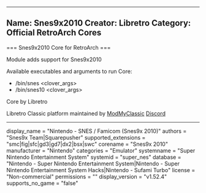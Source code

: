 -----------------------
Name: Snes9x2010
Creator: Libretro
Category: Official RetroArch Cores
-----------------------

=== Snes9x2010 Core for RetroArch ===

Module adds support for Snes9x2010

Available executables and arguments to run Core:
- /bin/snes <rom> <clover_args>
- /bin/snes10 <rom> <clover_args>

Core by Libretro

Libretro Classic platform maintained by [ModMyClassic](https://modmyclassic.com) [Discord](https://discordapp.com/invite/8gygsrw)

-----------------------

display_name = "Nintendo - SNES / Famicom (Snes9x 2010)"
authors = "Snes9x Team|Squarepusher"
supported_extensions = "smc|fig|sfc|gd3|gd7|dx2|bsx|swc"
corename = "Snes9x 2010"
manufacturer = "Nintendo"
categories = "Emulator"
systemname = "Super Nintendo Entertainment System"
systemid = "super_nes"
database = "Nintendo - Super Nintendo Entertainment System|Nintendo - Super Nintendo Entertainment System Hacks|Nintendo - Sufami Turbo"
license = "Non-commercial"
permissions = ""
display_version = "v1.52.4"
supports_no_game = "false"
